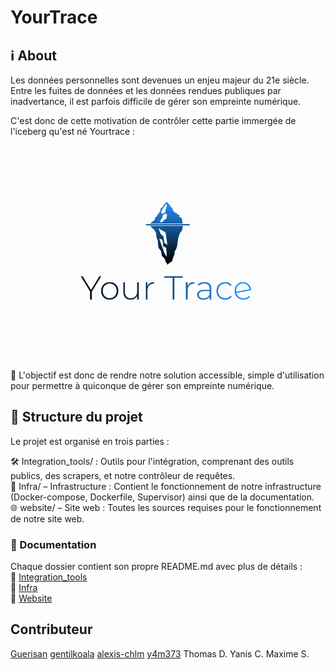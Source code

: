 # YourTrace

## ℹ️ About

Les données personnelles sont devenues un enjeu majeur du 21e siècle. Entre les fuites de données et les données rendues publiques par inadvertance, il est parfois difficile de gérer son empreinte numérique.

C'est donc de cette motivation de contrôler cette partie immergée de l'iceberg qu'est né Yourtrace : 

![Your_trace](./Your_trace.png)

🎯 L'objectif est donc de rendre notre solution accessible, simple d'utilisation pour permettre à quiconque de gérer son empreinte numérique.  

## 📂 Structure du projet

Le projet est organisé en trois parties :  
  
🛠️ Integration_tools/ : Outils pour l'intégration, comprenant des outils publics, des scrapers, et notre contrôleur de requêtes.  
🐳 Infra/ – Infrastructure : Contient le fonctionnement de notre infrastructure (Docker-compose, Dockerfile, Supervisor) ainsi que de la documentation.  
🌐 website/ – Site web : Toutes les sources requises pour le fonctionnement de notre site web.  

### 📖 Documentation

Chaque dossier contient son propre README.md avec plus de détails :  
📌 [Integration_tools](./integration_tools/README.md)  
📌 [Infra](./infra/YourTrace_Docker/README.md)  
📌 [Website](./website/README.md)  


## Contributeur 

[Guerisan](https://github.com/Guerisan)
[gentilkoala](https://github.com/gentilkoala)
[alexis-chlm](https://github.com/alexis-chlm)
[y4m373](https://github.com/y4m373)
Thomas D.
Yanis C.
Maxime S. 